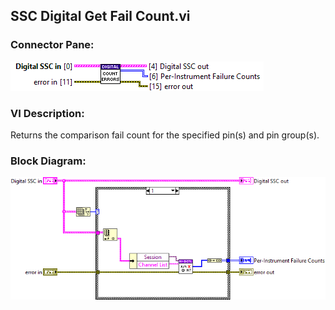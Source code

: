## **SSC Digital Get Fail Count.vi**
### Connector Pane:
![alt text](/docs/images/Instrument%20Control/Digital/SSC%20Digital/Pattern%20Actions/SSC%20Digital%20Get%20Fail%20Count.vic.png "SSC Digital Get Fail Count.vi connector pane")

### VI Description:
Returns the comparison fail count for the specified pin(s) and pin group(s).

### Block Diagram:
![alt text](/docs/images/Instrument%20Control/Digital/SSC%20Digital/Pattern%20Actions/SSC%20Digital%20Get%20Fail%20Count.vid.png "SSC Digital Get Fail Count.vi block diagram")
